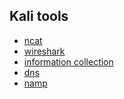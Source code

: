 ## Kali tools

- [ncat](../pages/kali_tools/netcat&&ncat.md)
- [wireshark](../pages/kali_tools/wireshark&&tcpdump.md)
- [information collection](../pages/kali_tools/information_collection.md)
- [dns](../pages/kali_tools/dns.md)
- [namp]()
